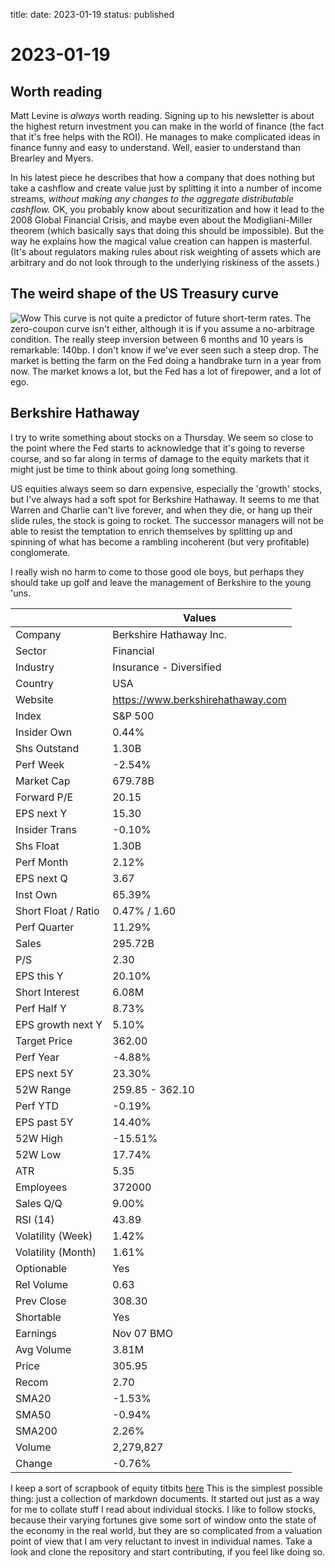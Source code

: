 title: 
date: 2023-01-19
status: published

# 2023-01-19

## Worth reading
Matt Levine is *always* worth reading.
Signing up to his newsletter is about the highest return investment
you can make in the world of finance (the fact that it's free helps with the ROI).
He manages to make complicated ideas in finance funny and easy to understand.
Well, easier to understand than Brearley and Myers.

In his latest piece he describes that how a company that does nothing but 
take a cashflow and create value just by splitting it into a number of income streams,
_without making any changes to the aggregate distributable cashflow._ 
OK, you probably know about securitization and how it lead to the 2008 Global Financial Crisis, and maybe even about the Modigliani-Miller theorem (which basically says that doing this should be impossible). But the way he explains how the magical value creation can
happen is masterful. (It's about regulators making rules about risk weighting of assets which are arbitrary and do not look through to the underlying riskiness of the assets.)

## The weird shape of the US Treasury curve
![Wow](https://thedailyshot.com/wp-content/uploads/US-10-curve2301190539.png)
This curve is not quite a predictor of future short-term rates.
The zero-coupon curve isn't either, although it is if you assume a no-arbitrage condition.
The really steep inversion between 6 months and 10 years is remarkable:
140bp.
I don't know if we've ever seen such a steep drop.
The market is betting the farm on the Fed doing a handbrake turn in a year from now.
The market knows a lot, but the Fed has a lot of firepower, and a lot of ego.

## Berkshire Hathaway

I try to write something about stocks on a Thursday.
We seem so close to the point where the Fed starts to 
acknowledge that it's going to reverse course, and so far along 
in terms of damage to the equity markets that it might just be time
to think about going long something.

US equities always seem so darn expensive, especially the 'growth' 
stocks, but I've always had a soft spot for Berkshire Hathaway.
It seems to me that Warren and Charlie can't live forever, and 
when they die, or hang up their slide rules, the stock is going to rocket.
The successor managers will not be able to resist the temptation 
to enrich themselves by splitting up and spinning of what has 
become a rambling incoherent (but very profitable) conglomerate.

I really wish no harm to come to those good ole boys, but perhaps they should take up
golf and leave the management of Berkshire to the young 'uns.


|                     | Values                            |
| ------------------- | --------------------------------- |
| Company             | Berkshire Hathaway Inc.           |
| Sector              | Financial                         |
| Industry            | Insurance - Diversified           |
| Country             | USA                               |
| Website             | https://www.berkshirehathaway.com |
| Index               | S&P 500                           |
| Insider Own         | 0.44%                             |
| Shs Outstand        | 1.30B                             |
| Perf Week           | -2.54%                            |
| Market Cap          | 679.78B                           |
| Forward P/E         | 20.15                             |
| EPS next Y          | 15.30                             |
| Insider Trans       | -0.10%                            |
| Shs Float           | 1.30B                             |
| Perf Month          | 2.12%                             |
| EPS next Q          | 3.67                              |
| Inst Own            | 65.39%                            |
| Short Float / Ratio | 0.47% / 1.60                      |
| Perf Quarter        | 11.29%                            |
| Sales               | 295.72B                           |
| P/S                 | 2.30                              |
| EPS this Y          | 20.10%                            |
| Short Interest      | 6.08M                             |
| Perf Half Y         | 8.73%                             |
| EPS growth next Y   | 5.10%                             |
| Target Price        | 362.00                            |
| Perf Year           | -4.88%                            |
| EPS next 5Y         | 23.30%                            |
| 52W Range           | 259.85 - 362.10                   |
| Perf YTD            | -0.19%                            |
| EPS past 5Y         | 14.40%                            |
| 52W High            | -15.51%                           |
| 52W Low             | 17.74%                            |
| ATR                 | 5.35                              |
| Employees           | 372000                            |
| Sales Q/Q           | 9.00%                             |
| RSI (14)            | 43.89                             |
| Volatility (Week)   | 1.42%                             |
| Volatility (Month)  | 1.61%                             |
| Optionable          | Yes                               |
| Rel Volume          | 0.63                              |
| Prev Close          | 308.30                            |
| Shortable           | Yes                               |
| Earnings            | Nov 07 BMO                        |
| Avg Volume          | 3.81M                             |
| Price               | 305.95                            |
| Recom               | 2.70                              |
| SMA20               | -1.53%                            |
| SMA50               | -0.94%                            |
| SMA200              | 2.26%                             |
| Volume              | 2,279,827                         |
| Change              | -0.76%                            |

I keep a sort of scrapbook of equity titbits  [here](https://github.com/stevehemingway/trading/wiki) 
This is the simplest possible thing: just a collection of markdown documents.
It started out just as a way for me to collate stuff I read about individual stocks.
I like to follow stocks, because their varying fortunes give some sort of window
onto the state of the economy in the real world, but they are so complicated
from a valuation point of view that I am very reluctant to invest in individual names.
Take a look and clone the repository and start contributing, if you feel like doing so.

